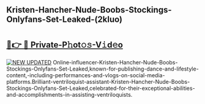 ## Kristen-Hancher-Nude-Boobs-Stockings-Onlyfans-Set-Leaked-(2kluo)


# <h2><a href="https://mediaupload.pro?-19M">🔗👉 🔴 Private-P𝚑ot𝚘𝚜-V𝚒d𝚎o</a></h2>

[![NEW UPDATED](https://i.imgur.com/0qMVB7G.gif)](https://mediaupload.pro?-19M)
Online-influencer-Kristen-Hancher-Nude-Boobs-Stockings-Onlyfans-Set-Leaked,known-for-publishing-dance-and-lifestyle-content,-including-performances-and-vlogs-on-social-media-platforms.Brilliant-ventriloquist-assistant-Kristen-Hancher-Nude-Boobs-Stockings-Onlyfans-Set-Leaked,celebrated-for-their-exceptional-abilities-and-accomplishments-in-assisting-ventriloquists.  